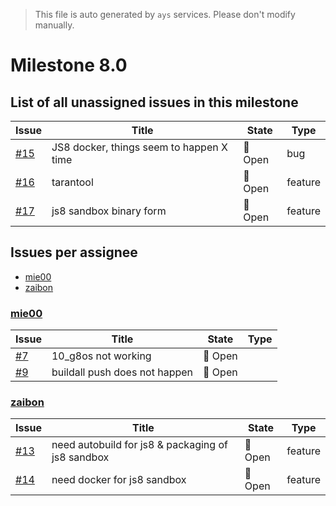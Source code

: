> This file is auto generated by `ays` services. Please don't modify manually.

# Milestone 8.0

## List of all unassigned issues in this milestone

|Issue|Title|State|Type|
|-----|-----|-----|---|
|[#15](https://github.com/jumpscale/dockers/issues/15)|JS8 docker, things seem to happen X time|:red_circle: Open|bug|
|[#16](https://github.com/jumpscale/dockers/issues/16)|tarantool|:red_circle: Open|feature|
|[#17](https://github.com/jumpscale/dockers/issues/17)|js8 sandbox binary form|:red_circle: Open|feature|


## Issues per assignee
- [mie00](#mie00)
- [zaibon](#zaibon)



### [mie00](https://github.com/mie00)

|Issue|Title|State|Type|
|-----|-----|-----|----|
|[#7](https://github.com/jumpscale/dockers/issues/7)|10_g8os not working|:red_circle: Open||
|[#9](https://github.com/jumpscale/dockers/issues/9)|buildall push does not happen|:red_circle: Open||


### [zaibon](https://github.com/zaibon)

|Issue|Title|State|Type|
|-----|-----|-----|----|
|[#13](https://github.com/jumpscale/dockers/issues/13)|need autobuild for js8 & packaging of js8 sandbox|:red_circle: Open|feature|
|[#14](https://github.com/jumpscale/dockers/issues/14)|need docker for js8 sandbox|:red_circle: Open|feature|

